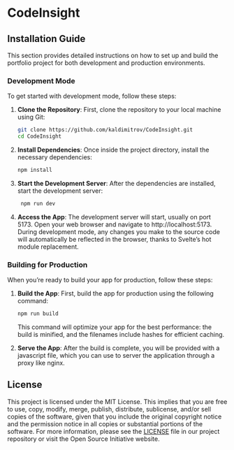 # CodeInsight

## Installation Guide

This section provides detailed instructions on how to set up and build the portfolio project for both development and production environments.

### Development Mode

To get started with development mode, follow these steps:

1. **Clone the Repository**: First, clone the repository to your local machine using Git:

   ```bash
   git clone https://github.com/kaldimitrov/CodeInsight.git
   cd CodeInsight
   ```

2. **Install Dependencies**: Once inside the project directory, install the necessary dependencies:

   ```bash
   npm install
   ```

3. **Start the Development Server**: After the dependencies are installed, start the development server:

   ```bash
    npm run dev
   ```

4. **Access the App**: The development server will start, usually on port 5173. Open your web browser and navigate to http://localhost:5173. During development mode, any changes you make to the source code will automatically be reflected in the browser, thanks to Svelte’s hot module replacement.

### Building for Production

When you’re ready to build your app for production, follow these steps:

1. **Build the App**: First, build the app for production using the following command:

   ```bash
   npm run build
   ```

   This command will optimize your app for the best performance: the build is minified, and the filenames include hashes for efficient caching.

2. **Serve the App**: After the build is complete, you will be provided with a javascript file, which you can use to server the application through a proxy like nginx.

## License

This project is licensed under the MIT License. This implies that you are free to use, copy, modify, merge, publish, distribute, sublicense, and/or sell copies of the software, given that you include the original copyright notice and the permission notice in all copies or substantial portions of the software. For more information, please see the [LICENSE](LICENSE) file in our project repository or visit the Open Source Initiative website.
